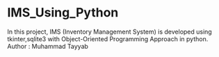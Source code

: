 # IMS_Using_Python
In this project, IMS (Inventory Management System) is developed using tkinter,sqlite3 with Object-Oriented Programming Approach in python.
Author : Muhammad Tayyab

